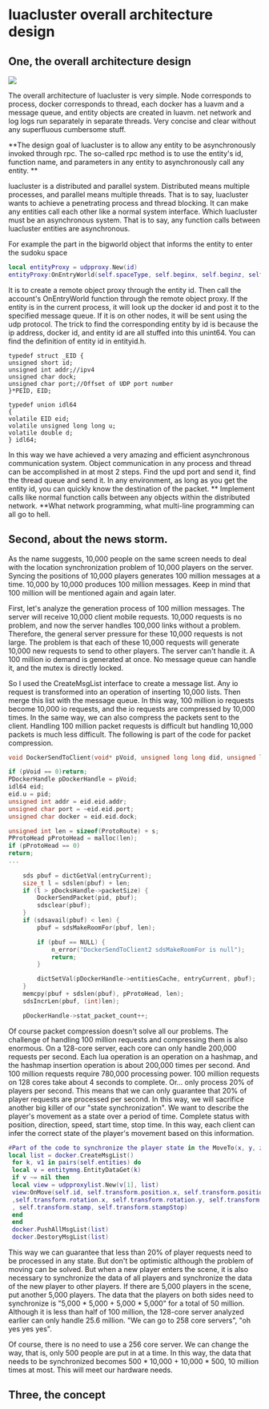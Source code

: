 # luacluster overall architecture design

## One, the overall architecture design

![](framework-1.png)


The overall architecture of luacluster is very simple. Node corresponds to process, docker corresponds to thread, each docker has a luavm and a message queue, and entity objects are created in luavm. net network and log logs run separately in separate threads. Very concise and clear without any superfluous cumbersome stuff.

**The design goal of luacluster is to allow any entity to be asynchronously invoked through rpc. The so-called rpc method is to use the entity's id, function name, and parameters in any entity to asynchronously call any entity. **

luacluster is a distributed and parallel system. Distributed means multiple processes, and parallel means multiple threads. That is to say, luacluster wants to achieve a penetrating process and thread blocking. It can make any entities call each other like a normal system interface. Which luacluster must be an asynchronous system. That is to say, any function calls between luacluster entities are asynchronous.

For example the part in the bigworld object that informs the entity to enter the sudoku space

````lua
local entityProxy = udpproxy.New(id)
entityProxy:OnEntryWorld(self.spaceType, self.beginx, self.beginz, self.endx, self.endz)
````

It is to create a remote object proxy through the entity id. Then call the account's OnEntryWorld function through the remote object proxy. If the entity is in the current process, it will look up the docker id and post it to the specified message queue. If it is on other nodes, it will be sent using the udp protocol. The trick to find the corresponding entity by id is because the ip address, docker id, and entity id are all stuffed into this unint64. You can find the definition of entity id in entityid.h.

````
typedef struct _EID {
unsigned short id;
unsigned int addr;//ipv4
unsigned char dock;
unsigned char port;//Offset of UDP port number
}*PEID, EID;

typedef union idl64
{
volatile EID eid;
volatile unsigned long long u;
volatile double d;
} idl64;
````

In this way we have achieved a very amazing and efficient asynchronous communication system. Object communication in any process and thread can be accomplished in at most 2 steps. Find the upd port and send it, find the thread queue and send it. In any environment, as long as you get the entity id, you can quickly know the destination of the packet. ** Implement calls like normal function calls between any objects within the distributed network. **What network programming, what multi-line programming can all go to hell.

## Second, about the news storm.

As the name suggests, 10,000 people on the same screen needs to deal with the location synchronization problem of 10,000 players on the server. Syncing the positions of 10,000 players generates 100 million messages at a time. 10,000 by 10,000 produces 100 million messages. Keep in mind that 100 million will be mentioned again and again later.

First, let's analyze the generation process of 100 million messages. The server will receive 10,000 client mobile requests. 10,000 requests is no problem, and now the server handles 100,000 links without a problem. Therefore, the general server pressure for these 10,000 requests is not large. The problem is that each of these 10,000 requests will generate 10,000 new requests to send to other players. The server can't handle it. A 100 million io demand is generated at once. No message queue can handle it, and the mutex is directly locked.

So I used the CreateMsgList interface to create a message list. Any io request is transformed into an operation of inserting 10,000 lists. Then merge this list with the message queue. In this way, 100 million io requests become 10,000 io requests, and the io requests are compressed by 10,000 times. In the same way, we can also compress the packets sent to the client. Handling 100 million packet requests is difficult but handling 10,000 packets is much less difficult. The following is part of the code for packet compression.

````c
void DockerSendToClient(void* pVoid, unsigned long long did, unsigned long long pid, const char* pc, size_t s) {

if (pVoid == 0)return;
PDockerHandle pDockerHandle = pVoid;
idl64 eid;
eid.u = pid;
unsigned int addr = eid.eid.addr;
unsigned char port = ~eid.eid.port;
unsigned char docker = eid.eid.dock;

unsigned int len ​​= sizeof(ProtoRoute) + s;
PProtoHead pProtoHead = malloc(len);
if (pProtoHead == 0)
return;
...
    
    sds pbuf = dictGetVal(entryCurrent);
    size_t l = sdslen(pbuf) + len;
    if (l > pDocksHandle->packetSize) {
        DockerSendPacket(pid, pbuf);
        sdsclear(pbuf);
    }
    if (sdsavail(pbuf) < len) {
        pbuf = sdsMakeRoomFor(pbuf, len);

        if (pbuf == NULL) {
            n_error("DockerSendToClient2 sdsMakeRoomFor is null");
            return;
        }

        dictSetVal(pDockerHandle->entitiesCache, entryCurrent, pbuf);
    }
    memcpy(pbuf + sdslen(pbuf), pProtoHead, len);
    sdsIncrLen(pbuf, (int)len);

    pDockerHandle->stat_packet_count++;
````

Of course packet compression doesn't solve all our problems. The challenge of handling 100 million requests and compressing them is also enormous. On a 128-core server, each core can only handle 200,000 requests per second. Each lua operation is an operation on a hashmap, and the hashmap insertion operation is about 200,000 times per second. And 100 million requests require 780,000 processing power. 100 million requests on 128 cores take about 4 seconds to complete. Or... only process 20% of players per second. This means that we can only guarantee that 20% of player requests are processed per second. In this way, we will sacrifice another big killer of our "state synchronization". We want to describe the player's movement as a state over a period of time. Complete status with position, direction, speed, start time, stop time. In this way, each client can infer the correct state of the player's movement based on this information.

````lua
#Part of the code to synchronize the player state in the MoveTo(x, y, z) function
local list = docker.CreateMsgList()
​ for k, v1 in pairs(self.entities) do
​ local v = entitymng.EntityDataGet(k)
​ if v ~= nil then
​ local view = udpproxylist.New(v[1], list)
​ view:OnMove(self.id, self.transform.position.x, self.transform.position.y, self.transform.position.z
​ ,self.transform.rotation.x, self.transform.rotation.y, self.transform.rotation.z, self.transform.velocity
​ , self.transform.stamp, self.transform.stampStop)
​ end
​ end
​ docker.PushAllMsgList(list)
​ docker.DestoryMsgList(list)
````

This way we can guarantee that less than 20% of player requests need to be processed in any state. But don't be optimistic although the problem of moving can be solved. But when a new player enters the scene, it is also necessary to synchronize the data of all players and synchronize the data of the new player to other players. If there are 5,000 players in the scene, put another 5,000 players. The data that the players on both sides need to synchronize is "5,000 * 5,000 + 5,000 * 5,000" for a total of 50 million. Although it is less than half of 100 million, the 128-core server analyzed earlier can only handle 25.6 million. "We can go to 258 core servers", "oh yes yes yes".

Of course, there is no need to use a 256 core server. We can change the way, that is, only 500 people are put in at a time. In this way, the data that needs to be synchronized becomes 500 * 10,000 + 10,000 * 500, 10 million times at most. This will meet our hardware needs.

## Three, the concept
